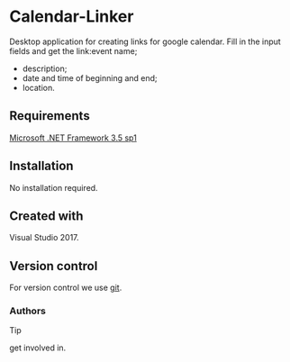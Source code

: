 # Calendar-Linker
Desktop application for creating links for google calendar.
Fill in the input fields and get the link:event name;
- description;
- date and time of beginning and end;
- location.

## Requirements
[Microsoft .NET Framework 3.5 sp1](https://www.microsoft.com/ru-ru/download/details.aspx?id=22)
## Installation
No installation required.
## Created with
Visual Studio 2017.
## Version control
For version control we use [git](https://git-scm.com/).

### Authors

> [!TIP]
> get involved in.
